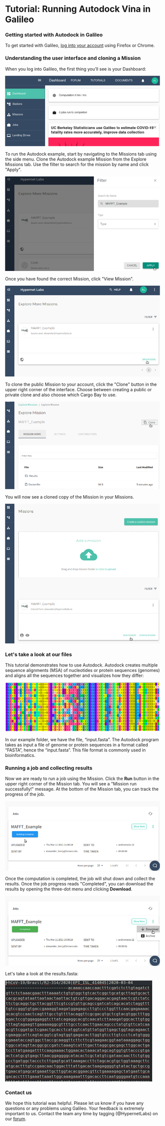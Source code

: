 # Tutorial: Running Autodock Vina in Galileo

### Getting started with Autodock in Galileo

To get started with Galileo, [log into your account](http://galileo.hypernetlabs.io/) using Firefox or Chrome.

### Understanding the user interface and cloning a Mission

When you log into Galileo, the first thing you’ll see is your Dashboard:

![View of the Galileo Dashboard](images/common/dashboard.png)

To run the Autodock example, start by navigating to the Missions tab using the side menu. Clone the Autodock example Mission from the Explore Missions tab. Use the filter to search for the mission by name and click "Apply".

![Find the public example mission by name](images/autodock/find_public.png)

Once you have found the correct Mission, click "View Mission".

![Click View Mission](images/autodock/example_mission.png)

To clone the public Mission to your account, click the "Clone" button in the upper right corner of the interface. Choose between creating a public or private clone and also choose which Cargo Bay to use.

![Clone the mission](images/autodock/clone_mission.png)

You will now see a cloned copy of the Mission in your Missions.

![The cloned copy](images/autodock/cloned_copy.png)

### Let's take a look at our files

This tutorial demonstrates how to use Autodock. Autodock creates multiple sequence alignments (MSA) of nucleotides or protein sequences (genomes) and aligns all the sequences together and visualizes how they differ:

![Multiple sequence alignment of 18 protein sequences](images/autodock/protein.png)

In our example folder, we have the file, “input.fasta”. The Autodock program takes as input a file of genome or protein sequences in a format called “FASTA”, hence the “input.fasta”. This file format is commonly used in bioinformatics.

### Running a job and collecting results

Now we are ready to run a job using the Mission. Click the **Run** button in the upper right corner of the Mission tab. You will see a "Mission run successfully!" message. At the bottom of the Mission tab, you can track the progress of the job.

![Track job progress](images/autodock/track_job.png)

Once the computation is completed, the job will shut down and collect the results. Once the job progress reads "Completed", you can download the results by opening the three-dot menu and clicking **Download**.

![Download results](images/autodock/download.png)

Let's take a look at the results.fasta:

![Results](images/autodock/results.png)

### Contact us

We hope this tutorial was helpful. Please let us know if you have any questions or any problems using Galileo. Your feedback is extremely important to us. Contact the team any time by tagging (@HypernetLabs) on our [forum](galileo-forum.hypernetlabs.io). 